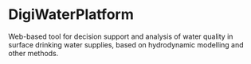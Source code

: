 # DigiWaterPlatform
Web-based tool for decision support and analysis of water quality in surface drinking water supplies, based on hydrodynamic modelling and other methods.
